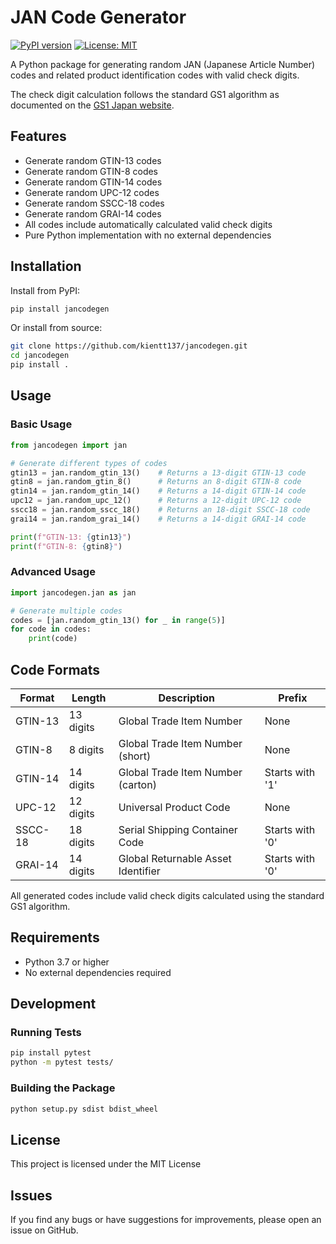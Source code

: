 # JAN Code Generator

[![PyPI version](https://badge.fury.io/py/jancodegen.svg)](https://pypi.org/project/jancodegen/)
[![License: MIT](https://img.shields.io/badge/License-MIT-yellow.svg)](https://opensource.org/licenses/MIT)

A Python package for generating random JAN (Japanese Article Number) codes and related product identification codes with valid check digits.

The check digit calculation follows the standard GS1 algorithm as documented on the [GS1 Japan website](https://www.gs1jp.org/code/jan/check_digit.html).

## Features

- Generate random GTIN-13 codes
- Generate random GTIN-8 codes
- Generate random GTIN-14 codes
- Generate random UPC-12 codes
- Generate random SSCC-18 codes
- Generate random GRAI-14 codes
- All codes include automatically calculated valid check digits
- Pure Python implementation with no external dependencies

## Installation

Install from PyPI:

```bash
pip install jancodegen
```

Or install from source:

```bash
git clone https://github.com/kientt137/jancodegen.git
cd jancodegen
pip install .
```

## Usage

### Basic Usage

```python
from jancodegen import jan

# Generate different types of codes
gtin13 = jan.random_gtin_13()    # Returns a 13-digit GTIN-13 code
gtin8 = jan.random_gtin_8()      # Returns an 8-digit GTIN-8 code
gtin14 = jan.random_gtin_14()    # Returns a 14-digit GTIN-14 code
upc12 = jan.random_upc_12()      # Returns a 12-digit UPC-12 code
sscc18 = jan.random_sscc_18()    # Returns an 18-digit SSCC-18 code
grai14 = jan.random_grai_14()    # Returns a 14-digit GRAI-14 code

print(f"GTIN-13: {gtin13}")
print(f"GTIN-8: {gtin8}")
```

### Advanced Usage

```python
import jancodegen.jan as jan

# Generate multiple codes
codes = [jan.random_gtin_13() for _ in range(5)]
for code in codes:
    print(code)
```

## Code Formats

| Format | Length | Description | Prefix |
|--------|--------|-------------|---------|
| GTIN-13 | 13 digits | Global Trade Item Number | None |
| GTIN-8 | 8 digits | Global Trade Item Number (short) | None |
| GTIN-14 | 14 digits | Global Trade Item Number (carton) | Starts with '1' |
| UPC-12 | 12 digits | Universal Product Code | None |
| SSCC-18 | 18 digits | Serial Shipping Container Code | Starts with '0' |
| GRAI-14 | 14 digits | Global Returnable Asset Identifier | Starts with '0' |

All generated codes include valid check digits calculated using the standard GS1 algorithm.

## Requirements

- Python 3.7 or higher
- No external dependencies required

## Development

### Running Tests

```bash
pip install pytest
python -m pytest tests/
```

### Building the Package

```bash
python setup.py sdist bdist_wheel
```

## License

This project is licensed under the MIT License

## Issues

If you find any bugs or have suggestions for improvements, please open an issue on GitHub.
